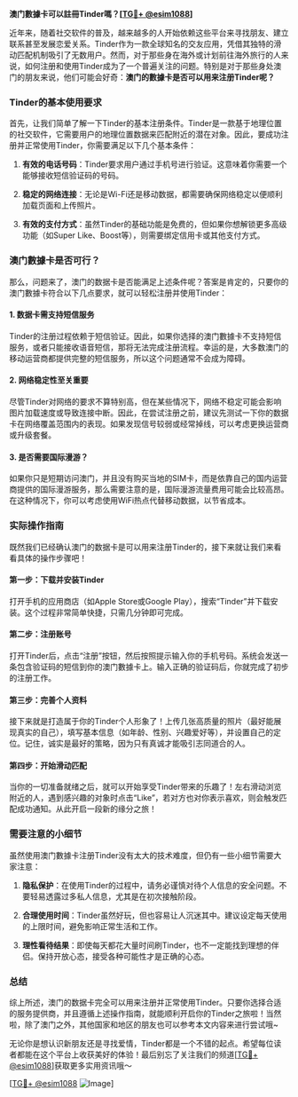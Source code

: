 **澳门數據卡可以註冊Tinder嗎？[[TG💪+ @esim1088](https://t.me/s/esim1088)]**

近年来，随着社交软件的普及，越来越多的人开始依赖这些平台来寻找朋友、建立联系甚至发展恋爱关系。Tinder作为一款全球知名的交友应用，凭借其独特的滑动匹配机制吸引了无数用户。然而，对于那些身在海外或计划前往海外旅行的人来说，如何注册和使用Tinder成为了一个普遍关注的问题。特别是对于那些身处澳门的朋友来说，他们可能会好奇：**澳门的數據卡是否可以用来注册Tinder呢？**

### Tinder的基本使用要求

首先，让我们简单了解一下Tinder的基本注册条件。Tinder是一款基于地理位置的社交软件，它需要用户的地理位置数据来匹配附近的潜在对象。因此，要成功注册并正常使用Tinder，你需要满足以下几个基本条件：

1. **有效的电话号码**：Tinder要求用户通过手机号进行验证。这意味着你需要一个能够接收短信验证码的号码。
   
2. **稳定的网络连接**：无论是Wi-Fi还是移动数据，都需要确保网络稳定以便顺利加载页面和上传照片。

3. **有效的支付方式**：虽然Tinder的基础功能是免费的，但如果你想解锁更多高级功能（如Super Like、Boost等），则需要绑定信用卡或其他支付方式。

### 澳门數據卡是否可行？

那么，问题来了，澳门的数据卡是否能满足上述条件呢？答案是肯定的，只要你的澳门數據卡符合以下几点要求，就可以轻松注册并使用Tinder：

#### 1. 数据卡需支持短信服务

Tinder的注册过程依赖于短信验证。因此，如果你选择的澳门數據卡不支持短信服务，或者只能接收语音短信，那将无法完成注册流程。幸运的是，大多数澳门的移动运营商都提供完整的短信服务，所以这个问题通常不会成为障碍。

#### 2. 网络稳定性至关重要

尽管Tinder对网络的要求不算特别高，但在某些情况下，网络不稳定可能会影响图片加载速度或导致连接中断。因此，在尝试注册之前，建议先测试一下你的数据卡在网络覆盖范围内的表现。如果发现信号较弱或经常掉线，可以考虑更换运营商或升级套餐。

#### 3. 是否需要国际漫游？

如果你只是短期访问澳门，并且没有购买当地的SIM卡，而是依靠自己的国内运营商提供的国际漫游服务，那么需要注意的是，国际漫游流量费用可能会比较高昂。在这种情况下，你可以考虑使用WiFi热点代替移动数据，以节省成本。

### 实际操作指南

既然我们已经确认澳门的数据卡是可以用来注册Tinder的，接下来就让我们来看看具体的操作步骤吧！

#### 第一步：下载并安装Tinder

打开手机的应用商店（如Apple Store或Google Play），搜索“Tinder”并下载安装。这个过程非常简单快捷，只需几分钟即可完成。

#### 第二步：注册账号

打开Tinder后，点击“注册”按钮，然后按照提示输入你的手机号码。系统会发送一条包含验证码的短信到你的澳门數據卡上。输入正确的验证码后，你就完成了初步的注册工作。

#### 第三步：完善个人资料

接下来就是打造属于你的Tinder个人形象了！上传几张高质量的照片（最好能展现真实的自己），填写基本信息（如年龄、性别、兴趣爱好等），并设置自己的定位。记住，诚实是最好的策略，因为只有真诚才能吸引志同道合的人。

#### 第四步：开始滑动匹配

当你的一切准备就绪之后，就可以开始享受Tinder带来的乐趣了！左右滑动浏览附近的人，遇到感兴趣的对象时点击“Like”，若对方也对你表示喜欢，则会触发匹配成功通知。从此开启一段新的缘分之旅！

### 需要注意的小细节

虽然使用澳门數據卡注册Tinder没有太大的技术难度，但仍有一些小细节需要大家注意：

1. **隐私保护**：在使用Tinder的过程中，请务必谨慎对待个人信息的安全问题。不要轻易透露过多私人信息，尤其是在初次接触阶段。

2. **合理使用时间**：Tinder虽然好玩，但也容易让人沉迷其中。建议设定每天使用的上限时间，避免影响正常生活和工作。

3. **理性看待结果**：即使每天都花大量时间刷Tinder，也不一定能找到理想的伴侣。保持开放心态，接受各种可能性才是正确的心态。

### 总结

综上所述，澳门的数据卡完全可以用来注册并正常使用Tinder。只要你选择合适的服务提供商，并且遵循上述操作指南，就能顺利开启你的Tinder之旅啦！当然啦，除了澳门之外，其他国家和地区的朋友也可以参考本文内容来进行尝试哦~ 

无论你是想认识新朋友还是寻找爱情，Tinder都是一个不错的起点。希望每位读者都能在这个平台上收获美好的体验！最后别忘了关注我们的频道[[TG💪+ @esim1088](https://t.me/s/esim1088)]获取更多实用资讯哦～

[[TG💪+ @esim1088](https://t.me/s/esim1088) ![Image](https://i.postimg.cc/4NQfJmqS/Snipaste-2025-05-13-00-14-12.png)]